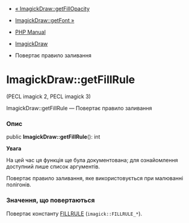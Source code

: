 - [« ImagickDraw::getFillOpacity](imagickdraw.getfillopacity.md)
- [ImagickDraw::getFont »](imagickdraw.getfont.md)

- [PHP Manual](index.md)
- [ImagickDraw](class.imagickdraw.md)
- Повертає правило заливання

# ImagickDraw::getFillRule

(PECL imagick 2, PECL imagick 3)

ImagickDraw::getFillRule — Повертає правило заливання

### Опис

public **ImagickDraw::getFillRule**(): int

**Увага**

На цей час ця функція ще була документована; для
ознайомлення доступний лише список аргументів.

Повертає правило заливання, яке використовується при малюванні полігонів.

### Значення, що повертаються

Повертає константу
[FILLRULE](imagick.constants.md#imagick.constants.fillrule)
(`imagick::FILLRULE_*`).
